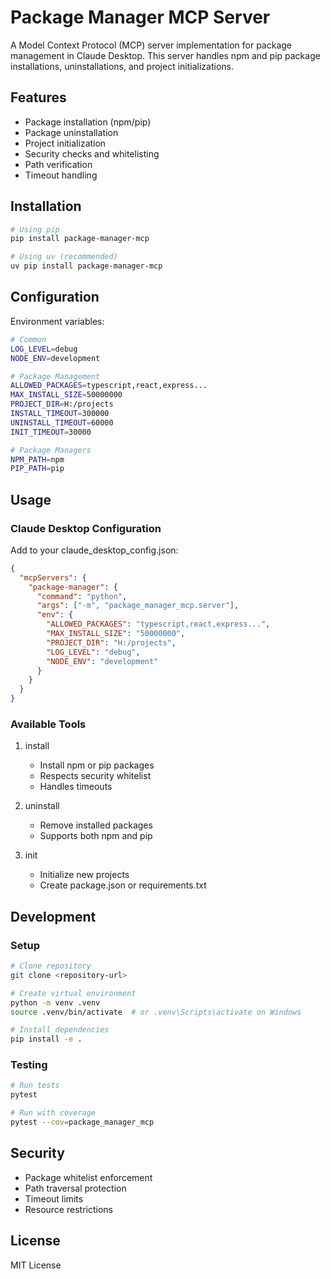 # Package Manager MCP Server

A Model Context Protocol (MCP) server implementation for package management in Claude Desktop. This server handles npm and pip package installations, uninstallations, and project initializations.

## Features

- Package installation (npm/pip)
- Package uninstallation
- Project initialization
- Security checks and whitelisting
- Path verification
- Timeout handling

## Installation

```bash
# Using pip
pip install package-manager-mcp

# Using uv (recommended)
uv pip install package-manager-mcp
```

## Configuration

Environment variables:

```bash
# Common
LOG_LEVEL=debug
NODE_ENV=development

# Package Management
ALLOWED_PACKAGES=typescript,react,express...
MAX_INSTALL_SIZE=50000000
PROJECT_DIR=H:/projects
INSTALL_TIMEOUT=300000
UNINSTALL_TIMEOUT=60000
INIT_TIMEOUT=30000

# Package Managers
NPM_PATH=npm
PIP_PATH=pip
```

## Usage

### Claude Desktop Configuration

Add to your claude_desktop_config.json:

```json
{
  "mcpServers": {
    "package-manager": {
      "command": "python",
      "args": ["-m", "package_manager_mcp.server"],
      "env": {
        "ALLOWED_PACKAGES": "typescript,react,express...",
        "MAX_INSTALL_SIZE": "50000000",
        "PROJECT_DIR": "H:/projects",
        "LOG_LEVEL": "debug",
        "NODE_ENV": "development"
      }
    }
  }
}
```

### Available Tools

1. install
   - Install npm or pip packages
   - Respects security whitelist
   - Handles timeouts

2. uninstall
   - Remove installed packages
   - Supports both npm and pip

3. init
   - Initialize new projects
   - Create package.json or requirements.txt

## Development

### Setup

```bash
# Clone repository
git clone <repository-url>

# Create virtual environment
python -m venv .venv
source .venv/bin/activate  # or .venv\Scripts\activate on Windows

# Install dependencies
pip install -e .
```

### Testing

```bash
# Run tests
pytest

# Run with coverage
pytest --cov=package_manager_mcp
```

## Security

- Package whitelist enforcement
- Path traversal protection
- Timeout limits
- Resource restrictions

## License

MIT License
